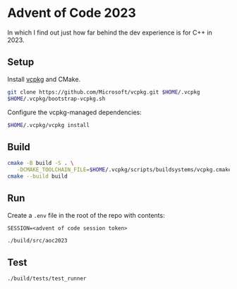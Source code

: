# Advent of Code 2023

In which I find out just how far behind the dev experience is for C++ in 2023.

## Setup

Install [vcpkg](https://vcpkg.io/en/getting-started) and CMake.


```bash
git clone https://github.com/Microsoft/vcpkg.git $HOME/.vcpkg
$HOME/.vcpkg/bootstrap-vcpkg.sh
```

Configure the vcpkg-managed dependencies:

```bash
$HOME/.vcpkg/vcpkg install
```

## Build 

```bash
cmake -B build -S . \
   -DCMAKE_TOOLCHAIN_FILE=$HOME/.vcpkg/scripts/buildsystems/vcpkg.cmake \ -DCMAKE_EXPORT_COMPILE_COMMANDS=ON
cmake --build build
```

## Run

Create a `.env` file in the root of the repo with contents:

```text
SESSION=<advent of code session token>
```

```bash
./build/src/aoc2023
```

## Test

```bash
./build/tests/test_runner
```
